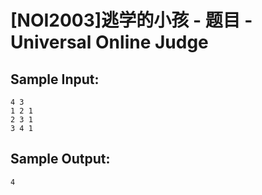 # [NOI2003]逃学的小孩 - 题目 - Universal Online Judge


## Sample Input: 
```
4 3
1 2 1
2 3 1
3 4 1

```

## Sample Output: 
```
4

```
